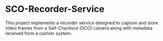 # SCO-Recorder-Service
This project implements a recorder service designed to capture and store video frames from a Self-Checkout (SCO) camera along with metadata received from a cashier system. 
